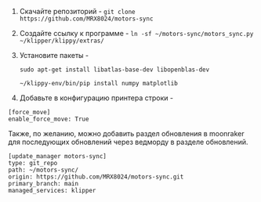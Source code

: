 1. Скачайте репозиторий - `git clone https://github.com/MRX8024/motors-sync`
2. Создайте ссылку к программе - `ln -sf ~/motors-sync/motors_sync.py ~/klipper/klippy/extras/`
3. Установите пакеты -

    ``` sudo apt-get install libatlas-base-dev libopenblas-dev ```

    ``` ~/klippy-env/bin/pip install numpy matplotlib ```


4. Добавьте в конфигурацию принтера строки - 
```
[force_move]
enable_force_move: True
```

Также, по желанию, можно добавить раздел обновления в moonraker для последующих обновлений через ведморду в разделе обновлений.
```
[update_manager motors-sync]
type: git_repo
path: ~/motors-sync/
origin: https://github.com/MRX8024/motors-sync.git
primary_branch: main
managed_services: klipper
```